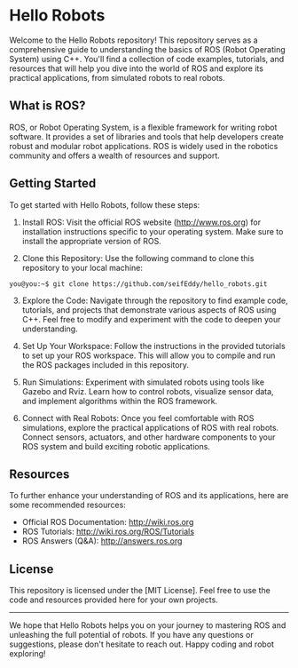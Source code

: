 # Hello Robots

Welcome to the Hello Robots repository! This repository serves as a comprehensive guide to understanding the basics of ROS (Robot Operating System) using C++. You'll find a collection of code examples, tutorials, and resources that will help you dive into the world of ROS and explore its practical applications, from simulated robots to real robots.

## What is ROS?

ROS, or Robot Operating System, is a flexible framework for writing robot software. It provides a set of libraries and tools that help developers create robust and modular robot applications. ROS is widely used in the robotics community and offers a wealth of resources and support.

## Getting Started

To get started with Hello Robots, follow these steps:

1. Install ROS: Visit the official ROS website (http://www.ros.org) for installation instructions specific to your operating system. Make sure to install the appropriate version of ROS.

2. Clone this Repository: Use the following command to clone this repository to your local machine:

```console
you@you:~$ git clone https://github.com/seifEddy/hello_robots.git
```

3. Explore the Code: Navigate through the repository to find example code, tutorials, and projects that demonstrate various aspects of ROS using C++. Feel free to modify and experiment with the code to deepen your understanding.

4. Set Up Your Workspace: Follow the instructions in the provided tutorials to set up your ROS workspace. This will allow you to compile and run the ROS packages included in this repository.

5. Run Simulations: Experiment with simulated robots using tools like Gazebo and Rviz. Learn how to control robots, visualize sensor data, and implement algorithms within the ROS framework.

6. Connect with Real Robots: Once you feel comfortable with ROS simulations, explore the practical applications of ROS with real robots. Connect sensors, actuators, and other hardware components to your ROS system and build exciting robotic applications.

<!-- ## Contributing

Contributions to Hello Robots are welcome! If you have code examples, tutorials, or improvements to share, please follow the contribution guidelines outlined in CONTRIBUTING.md. Together, we can make Hello Robots a valuable resource for the ROS community. -->

## Resources

To further enhance your understanding of ROS and its applications, here are some recommended resources:

- Official ROS Documentation: http://wiki.ros.org
- ROS Tutorials: http://wiki.ros.org/ROS/Tutorials
- ROS Answers (Q&A): http://answers.ros.org

## License

This repository is licensed under the [MIT License]. Feel free to use the code and resources provided here for your own projects.

---

We hope that Hello Robots helps you on your journey to mastering ROS and unleashing the full potential of robots. If you have any questions or suggestions, please don't hesitate to reach out. Happy coding and robot exploring!

